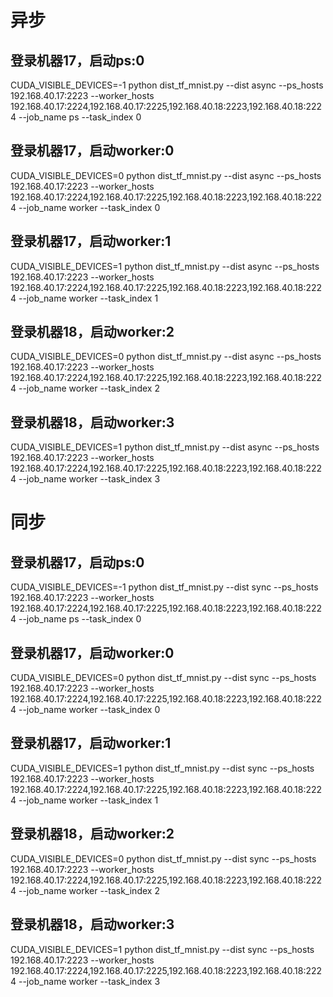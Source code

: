 # 异步
## 登录机器17，启动ps:0
CUDA_VISIBLE_DEVICES=-1 python dist_tf_mnist.py --dist async --ps_hosts 192.168.40.17:2223 --worker_hosts 192.168.40.17:2224,192.168.40.17:2225,192.168.40.18:2223,192.168.40.18:2224 --job_name ps --task_index 0
## 登录机器17，启动worker:0
CUDA_VISIBLE_DEVICES=0 python dist_tf_mnist.py --dist async --ps_hosts 192.168.40.17:2223 --worker_hosts 192.168.40.17:2224,192.168.40.17:2225,192.168.40.18:2223,192.168.40.18:2224 --job_name worker --task_index 0
## 登录机器17，启动worker:1
CUDA_VISIBLE_DEVICES=1 python dist_tf_mnist.py --dist async --ps_hosts 192.168.40.17:2223 --worker_hosts 192.168.40.17:2224,192.168.40.17:2225,192.168.40.18:2223,192.168.40.18:2224 --job_name worker --task_index 1
## 登录机器18，启动worker:2
CUDA_VISIBLE_DEVICES=0 python dist_tf_mnist.py --dist async --ps_hosts 192.168.40.17:2223 --worker_hosts 192.168.40.17:2224,192.168.40.17:2225,192.168.40.18:2223,192.168.40.18:2224 --job_name worker --task_index 2
## 登录机器18，启动worker:3
CUDA_VISIBLE_DEVICES=1 python dist_tf_mnist.py --dist async --ps_hosts 192.168.40.17:2223 --worker_hosts 192.168.40.17:2224,192.168.40.17:2225,192.168.40.18:2223,192.168.40.18:2224 --job_name worker --task_index 3


# 同步
## 登录机器17，启动ps:0
CUDA_VISIBLE_DEVICES=-1 python dist_tf_mnist.py --dist sync --ps_hosts 192.168.40.17:2223 --worker_hosts 192.168.40.17:2224,192.168.40.17:2225,192.168.40.18:2223,192.168.40.18:2224 --job_name ps --task_index 0
## 登录机器17，启动worker:0
CUDA_VISIBLE_DEVICES=0 python dist_tf_mnist.py --dist sync --ps_hosts 192.168.40.17:2223 --worker_hosts 192.168.40.17:2224,192.168.40.17:2225,192.168.40.18:2223,192.168.40.18:2224 --job_name worker --task_index 0
## 登录机器17，启动worker:1
CUDA_VISIBLE_DEVICES=1 python dist_tf_mnist.py --dist sync --ps_hosts 192.168.40.17:2223 --worker_hosts 192.168.40.17:2224,192.168.40.17:2225,192.168.40.18:2223,192.168.40.18:2224 --job_name worker --task_index 1
## 登录机器18，启动worker:2
CUDA_VISIBLE_DEVICES=0 python dist_tf_mnist.py --dist sync --ps_hosts 192.168.40.17:2223 --worker_hosts 192.168.40.17:2224,192.168.40.17:2225,192.168.40.18:2223,192.168.40.18:2224 --job_name worker --task_index 2
## 登录机器18，启动worker:3
CUDA_VISIBLE_DEVICES=1 python dist_tf_mnist.py --dist sync --ps_hosts 192.168.40.17:2223 --worker_hosts 192.168.40.17:2224,192.168.40.17:2225,192.168.40.18:2223,192.168.40.18:2224 --job_name worker --task_index 3
